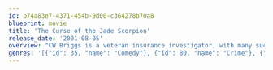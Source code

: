 ```yaml
---
id: b74a83e7-4371-454b-9d00-c364278b70a8
blueprint: movie
title: 'The Curse of the Jade Scorpion'
release_date: '2001-08-05'
overview: "CW Briggs is a veteran insurance investigator, with many successes. Betty Ann Fitzgerald is a new employee in the company he works for, with the task of reorganizing the office. They don't like each other - or at least that's what they think. During a night out with the rest of the office employees, they go to watch Voltan, a magician who secretly hypnotizes both of them."
genres: '[{"id": 35, "name": "Comedy"}, {"id": 80, "name": "Crime"}, {"id": 9648, "name": "Mystery"}, {"id": 10749, "name": "Romance"}, {"id": 53, "name": "Thriller"}]'
---
```

